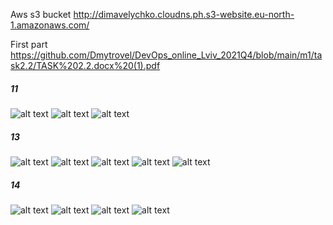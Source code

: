 
Aws s3 bucket
http://dimavelychko.cloudns.ph.s3-website.eu-north-1.amazonaws.com/

First part
https://github.com/Dmytrovel/DevOps_online_Lviv_2021Q4/blob/main/m1/task2.2/TASK%202.2.docx%20(1).pdf


##### 11
![alt text](/m1/task2.2/screenshots/12.1.png) 
![alt text](/m1/task2.2/screenshots/12.2.png) 
![alt text](/m1/task2.2/screenshots/12.3.png) 
##### 13
![alt text](/m1/task2.2/screenshots/13.1.png) 
![alt text](/m1/task2.2/screenshots/13.2.png) 
![alt text](/m1/task2.2/screenshots/13.3.png) 
![alt text](/m1/task2.2/screenshots/13.4.png) 
![alt text](/m1/task2.2/screenshots/13.5.png) 
##### 14
![alt text](/m1/task2.2/screenshots/14.1.png) 
![alt text](/m1/task2.2/screenshots/14.2.png) 
![alt text](/m1/task2.2/screenshots/14.3.png) 
![alt text](/m1/task2.2/screenshots/14.4.png) 
